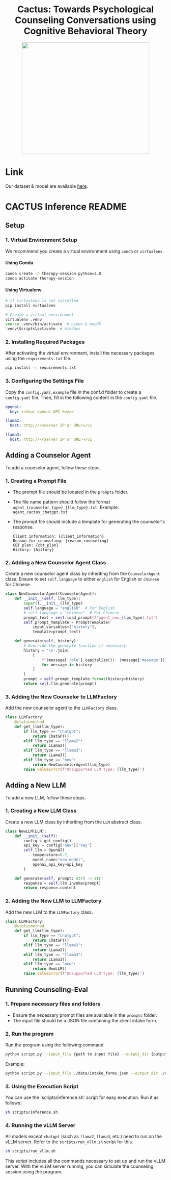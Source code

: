 <h1 align="center"> Cactus: Towards Psychological Counseling Conversations using Cognitive Behavioral Theory </h1>
<p align="center">
  <img src="https://github.com/coding-groot/cactus/assets/81813324/bd7cdce1-e85a-4797-8d0e-636a7ea92c41" width="400" height="350"/>
</p>

# Link
Our dataset & model are available [here](https://huggingface.co/collections/DLI-Lab/cactus-towards-psychological-counseling-conversations-6672312f6f64b0d7be75dd0b).

# CACTUS Inference README

## Setup

### 1. Virtual Environment Setup

We recommend you create a virtual environment using `conda` or `virtualenv`.

#### Using Conda

```sh
conda create -n therapy-session python=3.8
conda activate therapy-session
```

#### Using Virtualenv

```sh
# if virtualenv is not installed
pip install virtualenv

# Create a virtual environment
virtualenv .venv
source .venv/bin/activate  # Linux & macOS
.venv\Scripts\activate  # Windows
```

### 2. Installing Required Packages

After activating the virtual environment, install the necessary packages using the `requirements.txt` file.

```sh
pip install -r requirements.txt
```

### 3. Configuring the Settings File

Copy the `config.yaml.example` file in the conf.d folder to create a `config.yaml` file. Then, fill in the following content in the `config.yaml` file.

```yaml
openai:
  key: <<Your openai API key>>

llama2:
  host: http://<<Server IP or URL>>/v1

llama3:
  host: http://<<Server IP or URL>>/v1
```

## Adding a Counselor Agent

To add a counselor agent, follow these steps.

### 1. Creating a Prompt File

- The prompt file should be located in the `prompts` folder.
- The file name pattern should follow the format `agent_{counselor_type}_{llm_type}.txt`.
  Example: `agent_cactus_chatgpt.txt`
- The prompt file should include a template for generating the counselor's response.

  ```text
  Client information: {client_information}
  Reason for counseling: {reason_counseling}
  CBT plan: {cbt_plan}
  History: {history}
  ```

### 2. Adding a New Counselor Agent Class

Create a new counselor agent class by inheriting from the `CounselorAgent` class. Ensure to set `self.language` to either `english` for English or `chinese` for Chinese.

```python
class NewCounselorAgent(CounselorAgent):
    def __init__(self, llm_type):
        super().__init__(llm_type)
        self.language = "english"  # For English
        # self.language = "chinese"  # For Chinese
        prompt_text = self.load_prompt(f"agent_new_{llm_type}.txt")
        self.prompt_template = PromptTemplate(
            input_variables=["history"],
            template=prompt_text)

    def generate(self, history):
        # Override the generate function if necessary
        history = '\n'.join(
            [
                f"{message['role'].capitalize()}: {message['message']}"
                for message in history
            ]
        )
        prompt = self.prompt_template.format(history=history)
        return self.llm.generate(prompt)
```

### 3. Adding the New Counselor to LLMFactory

Add the new counselor agent to the `LLMFactory` class.

```python
class LLMFactory:
    @staticmethod
    def get_llm(llm_type):
        if llm_type == "chatgpt":
            return ChatGPT()
        elif llm_type == "llama2":
            return LLama2()
        elif llm_type == "llama3":
            return LLama3()
        elif llm_type == "new":
            return NewCounselorAgent(llm_type)
        raise ValueError(f"Unsupported LLM type: {llm_type}")
```

## Adding a New LLM

To add a new LLM, follow these steps.

### 1. Creating a New LLM Class

Create a new LLM class by inheriting from the `LLM` abstract class.

```python
class NewLLM(LLM):
    def __init__(self):
        config = get_config()
        api_key = config['new']['key']
        self.llm = OpenAI(
            temperature=0.7,
            model_name="new-model",
            openai_api_key=api_key
        )

    def generate(self, prompt: str) -> str:
        response = self.llm.invoke(prompt)
        return response.content
```

### 2. Adding the New LLM to LLMFactory

Add the new LLM to the `LLMFactory` class.

```python
class LLMFactory:
    @staticmethod
    def get_llm(llm_type):
        if llm_type == "chatgpt":
            return ChatGPT()
        elif llm_type == "llama2":
            return LLama2()
        elif llm_type == "llama3":
            return LLama3()
        elif llm_type == "new":
            return NewLLM()
        raise ValueError(f"Unsupported LLM type: {llm_type}")
```

## Running Counseling-Eval

### 1. Prepare necessary files and folders

- Ensure the necessary prompt files are available in the `prompts` folder.
- The input file should be a JSON file containing the client intake form.

### 2. Run the program

Run the program using the following command.

```sh
python script.py --input_file {path to input file} --output_dir {output directory} --counselor_type {counselor type} --llm_type {LLM type} --max_turns {maximum number of turns}
```

Example:

```sh
python script.py --input_file ./data/intake_forms.json --output_dir ./output --counselor_type cactus --llm_type chatgpt --max_turns 20
```

### 3. Using the Execution Script

You can use the 'scripts/inference.sh' script for easy execution. Run it as follows:

```sh
sh scripts/inference.sh
```

### 4. Running the vLLM Server

All models except `chatgpt` (such as `llama2`, `llama3`, etc.) need to run on the vLLM server. Refer to the `scripts/run_vllm.sh` script for this.

```sh
sh scripts/run_vllm.sh
```

This script includes all the commands necessary to set up and run the vLLM server. With the vLLM server running, you can simulate the counseling session using the program.
